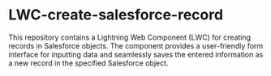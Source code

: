 # LWC-create-salesforce-record
This repository contains a Lightning Web Component (LWC) for creating records in Salesforce objects. The component provides a user-friendly form interface for inputting data and seamlessly saves the entered information as a new record in the specified Salesforce object.
